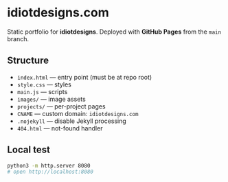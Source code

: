 # idiotdesigns.com

Static portfolio for **idiotdesigns**. Deployed with **GitHub Pages** from the `main` branch.

## Structure
- `index.html` — entry point (must be at repo root)
- `style.css` — styles
- `main.js` — scripts
- `images/` — image assets
- `projects/` — per-project pages
- `CNAME` — custom domain: `idiotdesigns.com`
- `.nojekyll` — disable Jekyll processing
- `404.html` — not-found handler

## Local test
```bash
python3 -m http.server 8080
# open http://localhost:8080
